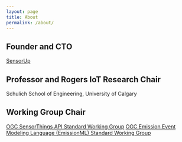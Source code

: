 ```yaml
---
layout: page
title: About
permalink: /about/
---
```


## Founder and CTO
[SensorUp](https://www.sensorup.com/)

## Professor and Rogers IoT Research Chair
Schulich School of Engineering, University of Calgary

## Working Group Chair
[OGC SensorThings API Standard Working Group](https://www.ogc.org/standards/sensorthings/)
[OGC Emission Event Modeling Language (EmissionML) Standard Working Group](https://github.com/opengeospatial/EmissionML)
